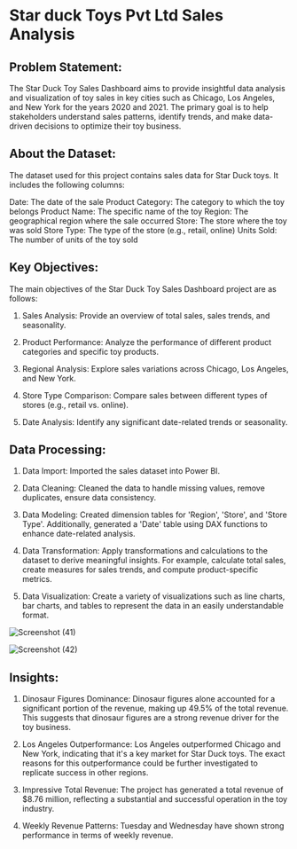 # Star duck Toys Pvt Ltd Sales Analysis

## Problem Statement:

The Star Duck Toy Sales Dashboard aims to provide insightful data analysis and visualization of toy sales in key cities such as Chicago, Los Angeles, and New York for the years 2020 and 2021. The primary goal is to help stakeholders understand sales patterns, identify trends, and make data-driven decisions to optimize their toy business.

## About the Dataset:

The dataset used for this project contains sales data for Star Duck toys. It includes the following columns:

Date: The date of the sale
Product Category: The category to which the toy belongs
Product Name: The specific name of the toy
Region: The geographical region where the sale occurred
Store: The store where the toy was sold
Store Type: The type of the store (e.g., retail, online)
Units Sold: The number of units of the toy sold

## Key Objectives:

The main objectives of the Star Duck Toy Sales Dashboard project are as follows:

1. Sales Analysis: Provide an overview of total sales, sales trends, and seasonality.

2. Product Performance: Analyze the performance of different product categories and specific toy products.

3. Regional Analysis: Explore sales variations across Chicago, Los Angeles, and New York.

4. Store Type Comparison: Compare sales between different types of stores (e.g., retail vs. online).

5. Date Analysis: Identify any significant date-related trends or seasonality.

## Data Processing:

1. Data Import: Imported the sales dataset into Power BI.

2. Data Cleaning: Cleaned the data to handle missing values, remove duplicates, ensure data consistency.

3. Data Modeling: Created dimension tables for 'Region', 'Store', and 'Store Type'. Additionally, generated a 'Date' table using DAX functions to enhance date-related analysis.

4. Data Transformation: Apply transformations and calculations to the dataset to derive meaningful insights. For example, calculate total sales, create measures for sales trends, and compute product-specific metrics.

5. Data Visualization: Create a variety of visualizations such as line charts, bar charts, and tables to represent the data in an easily understandable format.

![Screenshot (41)](https://github.com/Analyst-ritesh/Starduck_Dashboard/assets/137258065/0fe78243-5a55-4c9d-8dca-df4617df1396)

![Screenshot (42)](https://github.com/Analyst-ritesh/Starduck_Dashboard/assets/137258065/bdde4ee7-ea32-46c0-b3ba-c4ca3cae380d)


## Insights:
1. Dinosaur Figures Dominance: Dinosaur figures alone accounted for a significant portion of the revenue, making up 49.5% of the total revenue. This suggests that dinosaur figures are a strong revenue driver for the toy business.

2. Los Angeles Outperformance: Los Angeles outperformed Chicago and New York, indicating that it's a key market for Star Duck toys. The exact reasons for this outperformance could be further investigated to replicate success in other regions.

3. Impressive Total Revenue: The project has generated a total revenue of $8.76 million, reflecting a substantial and successful operation in the toy industry.

4. Weekly Revenue Patterns: Tuesday and Wednesday have shown strong performance in terms of weekly revenue.
